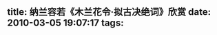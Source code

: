 title: 纳兰容若《木兰花令·拟古决绝词》欣赏
date: 2010-03-05 19:07:17
tags: 
---


						                                   